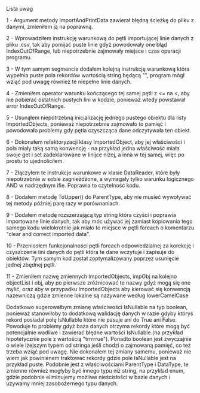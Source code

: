 Lista uwag

1 - Argument metody ImportAndPrintData zawierał błędną ścieżkę do pliku z danymi, zmieniłem ją na poprawną.

2 - Wprowadziłem instrukcję warunkową do pętli importującej linie danych z pliku .csv, tak aby pomijać puste linie gdyż powodowały one błąd IndexOutOfRange, lub niepotrzebnie zajmowały miejsce i czas operacji programu.

3 - W tym samym segmencie dodałem kolejną instrukcję warunkową która wypełnia puste pola rekordów wartością string będącą "", program mógł wziąć pod uwagę również te niepełne linie danych.

4 - Zmieniłem operator warunku kończącego tej samej pętli z <= na <, aby nie pobierać ostatnich pustych lini w kodzie, ponieważ wtedy powstawał error IndexOutOfRange.

5 - Usunąłem niepotrzebną inicjalizację jednego pustego obiektu dla listy ImportedObjects, ponieważ niepotrzebnie zajmowało to pamięć i powodowało problemy gdy pętla czyszcząca dane odczytywała ten obiekt.

6 - Dokonałem refaktoryzacji klasy ImportedObject, aby jej właściwości i pola miały taką samą konwencję - na przykład jedna właściwość miała swoje get i set zadeklarowane w linijce niżej, a inna w tej samej, więc po prostu to ujednoliciłem.

7 - Złączyłem te instrukcje warunkowe w klasie DataReader, które były niepotrzebnie w sobie zagnieżdżone, a wymagały tylko warunku logicznego AND w nadrzędnym ifie. Poprawia to czytelność kodu.

8 - Dodałem metodę ToUpper() do ParentType, aby nie musieć wywoływać tej metody później parę razy w porównaniach.

9 - Dodałem metodę rozszerzającą typ string która czyści i poprawia importowane linie danych, tak aby móc używać jej zamiast kopiowania tego samego kodu wielokrotnie jak miało to miejsce w pętli foreach o komentarzu "clear and correct imported data".

10 - Przeniosłem funkcjonalności pętli foreach odpowiedzialnej za korekcję i czyszczenie lini danych do pętli która te dane wczytuje i zapisuje do obiektów. Tym samym kod został zoptymalizowany poprzez usunięcie jednej zbędnej pętli.

11 - Zmieniłem nazwę zmiennych ImportedObjects, impObj na kolejno objectList i obj, aby po pierwsze zróżnicować te nazwy gdyż mogą się one mylić, oraz aby w przypadku ImportedObjects aby kierować się konwencją nazewniczą gdzie zmienne lokalne są nazywane według lowerCamelCase

Dodatkowo sugerowałbym zmianę właściwości IsNullable na typ boolean, ponieważ stanowiłoby to dodatkową walidację danych w razie gdyby któryś rekord posiadał polę IsNullable które nie pasuje ani do True ani False. Powoduje to problemy gdyż baza danych otrzyma rekordy które mogą być potencjalnie wadliwe i zawierać błędne wartości IsNullable (na przykład hipotetycznie pole z wartością "trrrrrue"). Ponadto boolean jest zwyczajnie o wiele lżejszym typem od stringa jeśli chodzi o zajmowaną pamięć, co też trzeba wziąć pod uwagę. Nie dokonałem tej zmiany samemu, ponieważ nie wiem jak powinienem traktować rekordy gdzie pole IsNullable jest na przykład puste.
Podobnie jest z właściwościami ParentType i DataType, te zmienne również mogłyby być innego typu niż string, na przykład enum, gdzie podobnie eliminujemy możliwe nieścisłości w bazie danych i używamy mniej zasobożernego typu danych.
